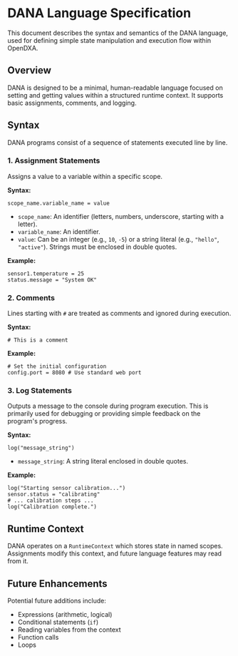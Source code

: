# DANA Language Specification

This document describes the syntax and semantics of the DANA language, used for defining simple state manipulation and execution flow within OpenDXA.

## Overview

DANA is designed to be a minimal, human-readable language focused on setting and getting values within a structured runtime context. It supports basic assignments, comments, and logging.

## Syntax

DANA programs consist of a sequence of statements executed line by line.

### 1. Assignment Statements

Assigns a value to a variable within a specific scope.

**Syntax:**
```dana
scope_name.variable_name = value
```

- `scope_name`: An identifier (letters, numbers, underscore, starting with a letter).
- `variable_name`: An identifier.
- `value`: Can be an integer (e.g., `10`, `-5`) or a string literal (e.g., `"hello"`, `"active"`). Strings must be enclosed in double quotes.

**Example:**
```dana
sensor1.temperature = 25
status.message = "System OK"
```

### 2. Comments

Lines starting with `#` are treated as comments and ignored during execution.

**Syntax:**
```dana
# This is a comment
```

**Example:**
```dana
# Set the initial configuration
config.port = 8080 # Use standard web port
```

### 3. Log Statements

Outputs a message to the console during program execution. This is primarily used for debugging or providing simple feedback on the program's progress.

**Syntax:**
```dana
log("message_string")
```

- `message_string`: A string literal enclosed in double quotes.

**Example:**
```dana
log("Starting sensor calibration...")
sensor.status = "calibrating"
# ... calibration steps ...
log("Calibration complete.")
```

## Runtime Context

DANA operates on a `RuntimeContext` which stores state in named scopes. Assignments modify this context, and future language features may read from it.

## Future Enhancements

Potential future additions include:
- Expressions (arithmetic, logical)
- Conditional statements (`if`)
- Reading variables from the context
- Function calls
- Loops 